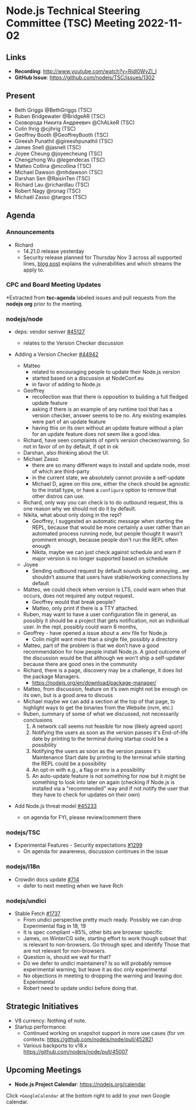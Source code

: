 # Node.js Technical Steering Committee (TSC) Meeting 2022-11-02

## Links

* **Recording**:  <http://www.youtube.com/watch?v=Rjdl0WvZI_I>
* **GitHub Issue**: <https://github.com/nodejs/TSC/issues/1302>

## Present

* Beth Griggs @BethGriggs (TSC)
* Ruben Bridgewater @BridgeAR (TSC)
* Сковорода Никита Андреевич @ChALkeR (TSC)
* Colin Ihrig @cjihrig (TSC)
* Geoffrey Booth @GeoffreyBooth (TSC)
* Gireesh Punathil @gireeshpunathil (TSC)
* James Snell @jasnell (TSC)
* Joyee Cheung @joyeecheung (TSC)
* Chengzhong Wu @legendecas (TSC)
* Matteo Collina @mcollina (TSC)
* Michael Dawson @mhdawson (TSC)
* Darshan Sen @RaisinTen (TSC)
* Richard Lau @richardlau (TSC)
* Robert Nagy @ronag (TSC)
* Michaël Zasso @targos (TSC)

## Agenda

### Announcements

* Richard
  * 14.21.0 release yesterday
  * Security release planned for Thursday Nov 3 across all supported lines, [blog post](https://nodejs.org/en/blog/vulnerability/november-2022-security-releases/) explains
    the vulnerabilities and which streams the apply to.

### CPC and Board Meeting Updates

*Extracted from **tsc-agenda** labeled issues and pull requests from the **nodejs org** prior to the meeting.

### nodejs/node

* deps: vendor semver [#45127](https://github.com/nodejs/node/pull/45127)
  * relates to the Version Checker discussion

* Adding a Version Checker [#44942](https://github.com/nodejs/node/issues/44942)
  * Matteo
    * related to encouraging people to update their Node.js version
    * started based on a discussion at NodeConf.eu
    * in favor of adding to Node.js
  * Geoffrey
    * recollection was that there is opposition to building a full fledged update feature
    * asking if there is an example of any runtime tool that has a version checker, answer seems
      to be no. Any existing examples were part of an update feature
    * having this on its own without an update feature without a plan for an update feature
      does not seem like a good idea.
  * Richard, have seen complaints of npm’s version checker/warning.  So not in favor of
    on by default, if opt in ok
  * Darshan, also thinking about the UI.
  * Michael Zasso
    * there are so many different ways to install and update node, most of which are third-party
    * in the current state, we absolutely cannot provide a self-update
    * Michael D, agree on this one, either the check should be agnostic to the install type, or have
      a `configure` option to remove that other distros can use.
  * Richard, only way you can check is to do outbound request, this is one reason why we
    should not do it by default.
  * Nikita, what about only doing in the repl?
    * Geoffrey, I suggested an automatic message when starting the REPL, because that
      would be more certainly a user rather than an automated process running node,
      but people thought it wasn't prominent enough, because people don't run the REPL
      often enough
    * Nikita, maybe we can just check against schedule and warn if major version is no longer supported
      based on schedule
  * Joyee
    * Sending outbound request by default sounds quite annoying…we shouldn’t assume
      that users have stable/working connections by default
  * Matteo, we could check when version is LTS, could warn when that occurs, does not required
    any output request.
    * Geoffrey would that break people?
    * Matteo, only print if there is a TTY attached.
  * Ruben, may want to have a user configuration file in general, as possibly it should be
    a project that gets notification, not an individual user. In the repl, possibly could warn
    6 months,  
  * Geoffrey - have opened a issue about a .env file for Node.js
    * Colin might want more than a single file, possibly a directory
  * Matteo, part of the problem is that we don’t have a good recommendation for how
    people install Node.js. A good outcome of the discussion would be that although
    we won’t ship a self-updater because there are good ones in the community
  * Richard, there is a page, discovery may be a challenge, it does list the package
    Managers.
    * <https://nodejs.org/en/download/package-manager/>
  * Matteo, from discussion, feature on it’s own might not be enough on its own, but is
    a good area to discuss
  * Michael maybe we can add a section at the top of that page, to highlight ways to
    get the binaries from the Website (nvm, etc.)
  * Ruben, summary of some of what we discussed, not necessarily conclusions
    1. A network call seems not feasible for now (likely agreed upon)
    2. Notifying the users as soon as the version passes it's End-of-life date by printing to the terminal during startup could be a possibility
    3. Notifying the users as soon as the version passes it's Maintenance Start date by printing to the terminal while starting the REPL could be a possibility
    4. An opt-in with e.g., a flag or env is a possibility
    5. An auto-update feature is not something for now but it might be something to look into later on again (checking if Node.js is installed via a "recommended" way and if not notify the user that they have to check for updates on their own)

* Add Node.js threat model [#45233](https://github.com/nodejs/node/pull/45223)
  * on agenda for FYI, please review/comment there

### nodejs/TSC

* Experimental Features - Security expectations  [#1299](https://github.com/nodejs/TSC/issues/1299)
  * On agenda for awareness, discussion continues in the issue

### nodejs/i18n

* Crowdin docs update [#714](https://github.com/nodejs/i18n/issues/714)
  * defer to next meeting when we have Rich

### nodejs/undici

* Stable Fetch [#1737](https://github.com/nodejs/undici/issues/1737)
  * From undici perspective pretty much ready. Possibly we can drop
    Experimental flag in 18, 19
  * It is spec compliant ~85%, other bits are browser specific
  * James, on WinterCG side, starting effort to work though subset that
    is relevant to non-browsers. Go through spec and identify
    Those that are not relevant for non-browsers.
  * Question is, should we wait for that?
  * Do we defer to undici maintainers?  Is so will probably remove
    experimental warning, but leave it as doc only experimental
  * No objections in meeting to dropping the warning and leaving doc
    Experimental
  * Robert need to update undici before doing that.

## Strategic Initiatives

* V8 currency: Nothing of note.
* Startup performance:
  * Continued working on snapshot support in more use cases (for vm contexts: <https://github.com/nodejs/node/pull/45282>)
  * Various backports to v18.x <https://github.com/nodejs/node/pull/45007>

## Upcoming Meetings

* **Node.js Project Calendar**: <https://nodejs.org/calendar>

Click `+GoogleCalendar` at the bottom right to add to your own Google calendar.
